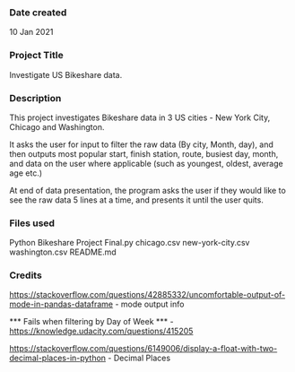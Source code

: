 ### Date created
10 Jan 2021

### Project Title
Investigate US Bikeshare data.

### Description
This project investigates Bikeshare data in 3 US cities - New York City, Chicago
and Washington.

It asks the user for input to filter the raw data (By city, Month, day), and
then outputs most popular start, finish station, route, busiest day, month,
and data on the user where applicable (such as youngest, oldest, average age
etc.)

At end of data presentation, the program asks the user if they would like to
see the raw data 5 lines at a time, and presents it until the user quits. 

### Files used
Python Bikeshare Project Final.py
chicago.csv
new-york-city.csv
washington.csv
README.md

### Credits
https://stackoverflow.com/questions/42885332/uncomfortable-output-of-mode-in-pandas-dataframe - mode output info


*** Fails when filtering by Day of Week *** - https://knowledge.udacity.com/questions/415205


https://stackoverflow.com/questions/6149006/display-a-float-with-two-decimal-places-in-python - Decimal Places
